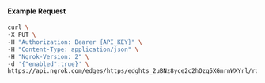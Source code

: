 <!-- Code generated for API Clients. DO NOT EDIT. -->

#### Example Request

```bash
curl \
-X PUT \
-H "Authorization: Bearer {API_KEY}" \
-H "Content-Type: application/json" \
-H "Ngrok-Version: 2" \
-d '{"enabled":true}' \
https://api.ngrok.com/edges/https/edghts_2uBNz8yce2c2hOzq5XGmrnWXYrl/routes/edghtsrt_2uBNz9QoFgjunmuARe4TjbAKhjP/compression
```
